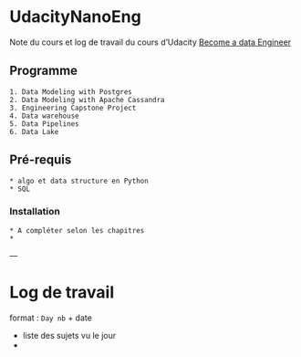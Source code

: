 ﻿# UdacityNanoEng

Note du cours et log de travail du cours d’Udacity [Become a data Engineer](https://www.udacity.com/nanodegree)

## Programme

	1. Data Modeling with Postgres
	2. Data Modeling with Apache Cassandra
	3. Engineering Capstone Project
	4. Data warehouse
	5. Data Pipelines
	6. Data Lake

## Pré-requis

	* algo et data structure en Python
	* SQL

### Installation
	* A compléter selon les chapitres
	*

—

# Log de travail
format : `Day nb` + date
* liste des sujets vu le jour
*





	
